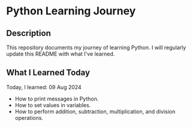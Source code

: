 # Python Learning Journey

## Description
This repository documents my journey of learning Python. I will regularly update this README with what I've learned.

## What I Learned Today
Today, I learned: 09 Aug 2024
- How to print messages in Python.
- How to set values in variables.
- How to perform addition, subtraction, multiplication, and division operations.
